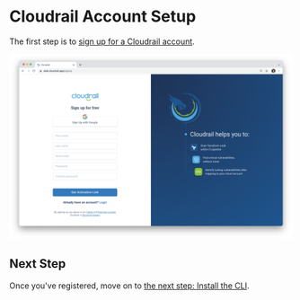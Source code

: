 # Cloudrail Account Setup
The first step is to [sign up for a Cloudrail account](https://web.cloudrail.app/signup).

![Create account Screenshot](../_media/screenshots/create_account.png)


## Next Step
Once you've registered, move on to [the next step: Install the CLI](getting-started/install-cli.md).